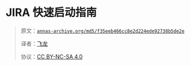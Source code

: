 # JIRA 快速启动指南

> 原文：[`annas-archive.org/md5/f35eeb466cc8e2d224ede92738b5de2e`](https://annas-archive.org/md5/f35eeb466cc8e2d224ede92738b5de2e)
> 
> 译者：[飞龙](https://github.com/wizardforcel)
> 
> 协议：[CC BY-NC-SA 4.0](http://creativecommons.org/licenses/by-nc-sa/4.0/)